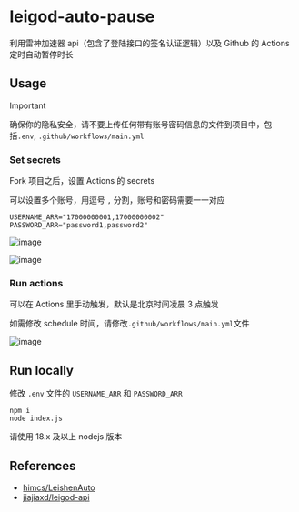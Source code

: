 # leigod-auto-pause

利用雷神加速器 api（包含了登陆接口的签名认证逻辑）以及 Github 的 Actions 定时自动暂停时长

## Usage

> [!IMPORTANT]
> 确保你的隐私安全，请不要上传任何带有账号密码信息的文件到项目中，包括`.env`, `.github/workflows/main.yml`

### Set secrets

Fork 项目之后，设置 Actions 的 secrets

可以设置多个账号，用逗号 `,` 分割，账号和密码需要一一对应

```
USERNAME_ARR="17000000001,17000000002"
PASSWORD_ARR="password1,password2"
```

![image](https://github.com/user-attachments/assets/48c31718-d395-402e-9515-b504a1c1e54d)

![image](https://github.com/user-attachments/assets/d824c236-af23-482f-afd0-875baba0608c)


### Run actions

可以在 Actions 里手动触发，默认是北京时间凌晨 3 点触发

如需修改 schedule 时间，请修改`.github/workflows/main.yml`文件

![image](https://github.com/user-attachments/assets/7d153d6c-ebdb-4cc7-a4a9-002a59adcb71)

## Run locally

修改 `.env` 文件的 `USERNAME_ARR` 和 `PASSWORD_ARR`

```
npm i
node index.js
```

请使用 18.x 及以上 nodejs 版本

## References

- [himcs/LeishenAuto](https://github.com/himcs/LeishenAuto/)
- [jiajiaxd/leigod-api](https://github.com/jiajiaxd/leigod-api)
